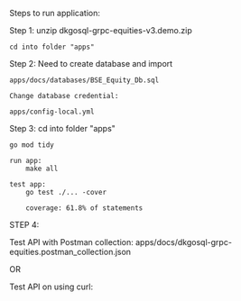 Steps to run application:


Step 1:
	unzip	dkgosql-grpc-equities-v3.demo.zip
	
	cd into folder "apps"

Step 2:
	Need to create database and import 
	
	apps/docs/databases/BSE_Equity_Db.sql
	
	Change database credential:
	
	apps/config-local.yml
	
Step 3:
	cd into folder "apps"
	
	go mod tidy

	run app:
		make all
	
	test app:
		go test ./... -cover
			
		coverage: 61.8% of statements

STEP 4:

Test API with Postman collection:
	apps/docs/dkgosql-grpc-equities.postman_collection.json

OR

Test API on using curl:
 
